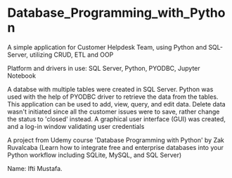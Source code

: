# Database_Programming_with_Python
A simple application for Customer Helpdesk Team, using Python and SQL-Server,
utilizing CRUD, ETL and OOP

Platform and drivers in use:
SQL Server, Python, PYODBC, Jupyter Notebook

A databse with multiple tables were created in SQL Server. Python 
was used with the help of PYODBC driver to retrieve the data from
the tables. This application can be used to add, view, query, and 
edit data. Delete data wasn't initiated since all the customer issues
were to save, rather change the status to 'closed' instead.
A graphical user interface (GUI) was created, and a log-in window
validating user credentials

A project from Udemy course 'Database Programming with Python' by 
Zak Ruvalcaba (Learn how to integrate free and enterprise databases 
into your Python workflow including SQLite, MySQL, and SQL Server)

Name: Ifti Mustafa.
